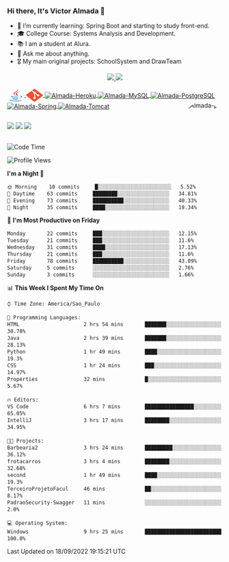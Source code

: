 ### Hi there, It's Victor Almada 👋


- 🌱 I’m currently learning: Spring Boot and starting to study front-end.
- 🎓 College Course: Systems Analysis and Development.
- 📚  I am a student at Alura.
- 💬 Ask me about anything.
- 🎖 My main original projects: SchoolSystem and DrawTeam


<div align="center">
  <a href="https://github.com/Almadavic">
  <img height="180em" src="https://github-readme-stats.vercel.app/api?username=Almadavic&show_icons=true&theme=dracula&include_all_commits=true&count_private=true"/>
  <img height="180em" src="https://github-readme-stats.vercel.app/api/top-langs/?username=Almadavic&layout=compact&langs_count=7&theme=dracula"/>
</div>
<div style="display: inline_block"><br>
  <img align="center" alt="Almada-Java" height="30" width="40" src="https://raw.githubusercontent.com/devicons/devicon/master/icons/java/java-original.svg">
  <img align="center" alt="Almada-Git" height="30" width="40" src="https://raw.githubusercontent.com/devicons/devicon/master/icons/git/git-original.svg">
  <img align="center" alt="Almada-Heroku" height="30" width="40" src="https://cdn.jsdelivr.net/gh/devicons/devicon/icons/heroku/heroku-plain-wordmark.svg" />             
  <img align="center" alt="Almada-MySQL" height="30" width="40" src="https://cdn.jsdelivr.net/gh/devicons/devicon/icons/mysql/mysql-original-wordmark.svg" />
  <img align="center" alt="Almada-PostgreSQL" height="30" width="40" src="https://cdn.jsdelivr.net/gh/devicons/devicon/icons/postgresql/postgresql-plain-wordmark.svg" />
  <img align="center" alt="Almada-Spring" height="30" width="40" src="https://cdn.jsdelivr.net/gh/devicons/devicon/icons/spring/spring-original-wordmark.svg" />
  <img align="center" alt="Almada-Tomcat" height="30" width="40" src="https://cdn.jsdelivr.net/gh/devicons/devicon/icons/tomcat/tomcat-original-wordmark.svg" />
  <img align="right" alt="Almada-pic" height="150" style="border-radius:50px;" src="https://user-images.githubusercontent.com/85299065/185514627-94fcf387-edc6-4c24-88f1-b4873ccd49e9.png">
</div>
  
  ##
 
<div> 
  <a href="https://www.youtube.com/channel/UCUrcUNA90M_ZqLEcQxd3UNA" target="_blank"><img src="https://img.shields.io/badge/YouTube-FF0000?style=for-the-badge&logo=youtube&logoColor=white" target="_blank"></a>
 <a href = "mailto:almadavic@live.com"><img src="https://img.shields.io/badge/-Gmail-%23333?style=for-the-badge&logo=gmail&logoColor=white" target="_blank"></a>
  <a href="https://www.linkedin.com/in/victoralmada/" target="_blank"><img src="https://img.shields.io/badge/-LinkedIn-%230077B5?style=for-the-badge&logo=linkedin&logoColor=white" target="_blank"></a> 
</div>

##

<!--START_SECTION:waka-->
![Code Time](http://img.shields.io/badge/Code%20Time-78%20hrs%2035%20mins-blue)

![Profile Views](http://img.shields.io/badge/Profile%20Views-45-blue)

**I'm a Night 🦉** 

```text
🌞 Morning    10 commits     █░░░░░░░░░░░░░░░░░░░░░░░░   5.52% 
🌆 Daytime    63 commits     ████████░░░░░░░░░░░░░░░░░   34.81% 
🌃 Evening    73 commits     ██████████░░░░░░░░░░░░░░░   40.33% 
🌙 Night      35 commits     ████░░░░░░░░░░░░░░░░░░░░░   19.34%

```
📅 **I'm Most Productive on Friday** 

```text
Monday       22 commits     ███░░░░░░░░░░░░░░░░░░░░░░   12.15% 
Tuesday      21 commits     ███░░░░░░░░░░░░░░░░░░░░░░   11.6% 
Wednesday    31 commits     ████░░░░░░░░░░░░░░░░░░░░░   17.13% 
Thursday     21 commits     ███░░░░░░░░░░░░░░░░░░░░░░   11.6% 
Friday       78 commits     ██████████░░░░░░░░░░░░░░░   43.09% 
Saturday     5 commits      ░░░░░░░░░░░░░░░░░░░░░░░░░   2.76% 
Sunday       3 commits      ░░░░░░░░░░░░░░░░░░░░░░░░░   1.66%

```


📊 **This Week I Spent My Time On** 

```text
⌚︎ Time Zone: America/Sao_Paulo

💬 Programming Languages: 
HTML                     2 hrs 54 mins       ███████░░░░░░░░░░░░░░░░░░   30.78% 
Java                     2 hrs 39 mins       ███████░░░░░░░░░░░░░░░░░░   28.13% 
Python                   1 hr 49 mins        ████░░░░░░░░░░░░░░░░░░░░░   19.3% 
CSS                      1 hr 24 mins        ███░░░░░░░░░░░░░░░░░░░░░░   14.97% 
Properties               32 mins             █░░░░░░░░░░░░░░░░░░░░░░░░   5.67%

🔥 Editors: 
VS Code                  6 hrs 7 mins        ████████████████░░░░░░░░░   65.05% 
IntelliJ                 3 hrs 17 mins       ████████░░░░░░░░░░░░░░░░░   34.95%

🐱‍💻 Projects: 
Barbearia2               3 hrs 24 mins       █████████░░░░░░░░░░░░░░░░   36.12% 
frotacarros              3 hrs 4 mins        ████████░░░░░░░░░░░░░░░░░   32.68% 
second                   1 hr 49 mins        ████░░░░░░░░░░░░░░░░░░░░░   19.3% 
TerceiroProjetoFacul     46 mins             ██░░░░░░░░░░░░░░░░░░░░░░░   8.17% 
PadraoSecurity-Swagger   11 mins             ░░░░░░░░░░░░░░░░░░░░░░░░░   2.0%

💻 Operating System: 
Windows                  9 hrs 25 mins       █████████████████████████   100.0%

```


 Last Updated on 18/09/2022 19:15:21 UTC
<!--END_SECTION:waka-->
